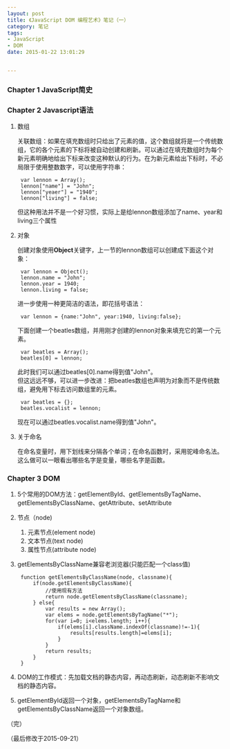```yaml
---
layout: post
title: 《JavaScript DOM 编程艺术》笔记（一）
category: 笔记
tags: 
- JavaScript 
- DOM
date: 2015-01-22 13:01:29


---
```


### Chapter 1 JavaScript简史

### Chapter 2 Javascript语法

1. 数组  

	关联数组：如果在填充数组时只给出了元素的值，这个数组就将是一个传统数组，它的各个元素的下标将被自动创建和刷新。可以通过在填充数组时为每个新元素明确地给出下标来改变这种默认的行为。在为新元素给出下标时，不必局限于使用整数数字，可以使用字符串：  
		
		var lennon = Array();  
		lennon["name"] = "John";  
		lennon["yeaer"] = "1940";  
		lennon["living"] = false;  
	
	但这种用法并不是一个好习惯，实际上是给lennon数组添加了name、year和living三个属性

2. 对象

	创建对象使用**Object**关键字，上一节的lennon数组可以创建成下面这个对象：
	
		var lennon = Object();  
		lennon.name = "John";  
		lennon.year = 1940;  
		lennon.living = false;  

	进一步使用一种更简洁的语法，即花括号语法：
		
		var lennon = {name:"John", year:1940, living:false};

	下面创建一个beatles数组，并用刚才创建的lennon对象来填充它的第一个元素。
	
		var beatles = Array();  
		beatles[0] = lennon;

	此时我们可以通过beatles[0].name得到值"John"。   
	但这远远不够，可以进一步改进：把beatles数组也声明为对象而不是传统数组，避免用下标去访问数组里的元素。
	
		var beatles = {};  
		beatles.vocalist = lennon;

	现在可以通过beatles.vocalist.name得到值"John"。

3. 关于命名
	
	在命名变量时，用下划线来分隔各个单词；在命名函数时，采用驼峰命名法。这么做可以一眼看出哪些名字是变量，哪些名字是函数。

### Chapter 3 DOM

1. 5个常用的DOM方法：getElementById、getElementsByTagName、getElementsByClassName、getAttribute、setAttribute


2. 节点（node)
	1. 元素节点(element node)
	2. 文本节点(text node)
	3. 属性节点(attribute node)

3. getElementsByClassName兼容老浏览器(只能匹配一个class值)  
		
		function getElementsByClassName(node, classname){
			if(node.getElementsByClassName){
				//使用现有方法
				return node.getElementsByClassName(classname);
			} else{
				var results = new Array();
				var elems = node.getElementsByTagName("*");
				for(var i=0; i<elems.length; i++){
					if(elems[i].className.indexOf(classname)!=-1){
						results[results.length]=elems[i];
					}
				}
				return results;
			}
		}

4. DOM的工作模式：先加载文档的静态内容，再动态刷新，动态刷新不影响文档的静态内容。
5. getElementById返回一个对象，getElementsByTagName和getElementsByClassName返回一个对象数组。

（完）

（最后修改于2015-09-21）